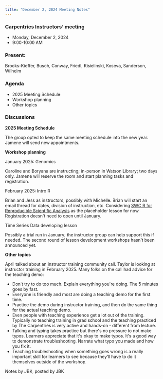 ```yaml
---
title: "December 2, 2024 Meeting Notes"
---
```

### Carpentries Instructors’ meeting
- Monday, December 2, 2024
- 9:00-10:00 AM

### Present:  
Brooks-Kieffer, Busch, Conway, Friedl, Kisielinski, Koseva, Sanderson, Wilhelm

### Agenda

- 2025 Meeting Schedule
- Workshop planning
- Other topics

### Discussions

**2025 Meeting Schedule**

The group opted to keep the same meeting schedule into the new year. Jamene will send new appointments.

**Workshop planning**

January 2025: Genomics

Caroline and Boryana are instructing; in-person in Watson Library; two days only. Jamene will reserve the room and start planning tasks and registration.

February 2025: Intro R

Brian and Jess as instructors, possibly with Michelle. Brian will start an email thread for dates, division of instruction, etc. Considering [SWC R for Reproducible Scientific Analysis](https://swcarpentry.github.io/r-novice-gapminder/) as the placeholder lesson for now. Registration doesn't need to open until January.

Time Series Data developing lesson

Possibly a trial run in January; the instructor group can help support this if needed. The second round of lesson development workshops hasn't been announced yet.

**Other topics**

April talked about an instructor training community call. Taylor is looking at instructor training in February 2025. Many folks on the call had advice for the teaching demo:

- Don't try to do too much. Explain everything you're doing. The 5 minutes goes by fast.
- Everyone is friendly and most are doing a teaching demo for the first time.
- Practice the demo during instructor training, and then do the same thing for the actual teaching demo.
- Even people with teaching experience get a lot out of the training. Typically no teaching training in grad school and the teaching practiced by The Carpentries is very active and hands-on - different from lecture.
- Talking and typing takes practice but there's no pressure to not make typos. Learners appreciate that it's okay to make typos. It's a good way to demonstrate troubleshooting. Narrate what typo you made and how you fix it.
- Teaching troubleshooting when something goes wrong is a really important skill for learners to see because they'll have to do it themselves outside of the workshop.

Notes by JBK, posted by JBK
